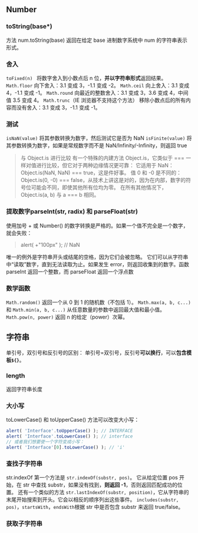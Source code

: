 ## Number
### toString(base*)
方法 num.toString(base) 返回在给定 base 进制数字系统中 num 的字符串表示形式。
### 舍入 
`toFixed(n) `
将数字舍入到小数点后 n 位，**并以字符串形式**返回结果。
`Math.floor`
向下舍入：3.1 变成 3，-1.1 变成 -2。
`Math.ceil`
向上舍入：3.1 变成 4，-1.1 变成 -1。
`Math.round`
向最近的整数舍入：3.1 变成 3，3.6 变成 4，中间值 3.5 变成 4。
`Math.trunc`（IE 浏览器不支持这个方法）
移除小数点后的所有内容而没有舍入：3.1 变成 3，-1.1 变成 -1。
### 测试
`isNaN(value)` 将其参数转换为数字，然后测试它是否为 NaN
`isFinite(value)` 将其参数转换为数字，如果是常规数字而不是 NaN/Infinity/-Infinity，则返回 true
>与 Object.is 进行比较
有一个特殊的内建方法 Object.is，它类似于 === 一样对值进行比较，但它对于两种边缘情况更可靠：
它适用于 NaN：Object.is(NaN, NaN) === true，这是件好事。
值 0 和 -0 是不同的：Object.is(0, -0) === false，从技术上讲这是对的，因为在内部，数字的符号位可能会不同，即使其他所有位均为零。
在所有其他情况下，Object.is(a, b) 与 a === b 相同。

### 提取数字parseInt(str, radix) 和 parseFloat(str)
使用加号 + 或 Number() 的数字转换是严格的。如果一个值不完全是一个数字，就会失败：
>alert( +"100px" ); // NaN

唯一的例外是字符串开头或结尾的空格，因为它们会被忽略。
它们可以从字符串中“读取”数字，直到无法读取为止。如果发生 error，则返回收集到的数字。函数 parseInt 返回一个整数，而 parseFloat 返回一个浮点数
### 数学函数
`Math.random()`
返回一个从 0 到 1 的随机数（不包括 1）。
`Math.max(a, b, c...)` 和 `Math.min(a, b, c...)`
从任意数量的参数中返回最大值和最小值。
`Math.pow(n, power)`
返回 n 的给定（power）次幂。
## 字符串
单引号，双引号和反引号的区别：
单引号=双引号，反引号**可以换行**，可以**包含模板`${}`**。
### length
返回字符串长度
### 大小写
toLowerCase() 和 toUpperCase() 方法可以改变大小写：
```js
alert( 'Interface'.toUpperCase() ); // INTERFACE
alert( 'Interface'.toLowerCase() ); // interface
// 或者我们想要使一个字符变成小写：
alert( 'Interface'[0].toLowerCase() ); // 'i'
```
### 查找子字符串
str.indexOf
第一个方法是 `str.indexOf(substr, pos)`。
它从给定位置 pos 开始，在 str 中查找 substr，如果没有找到，**则返回 -1**，否则返回匹配成功的位置。
还有一个类似的方法 `str.lastIndexOf(substr, position)`，它从字符串的末尾开始搜索到开头。它会以相反的顺序列出这些事件。
`includes(substr, pos)`，`startsWith`，`endsWith`根据 str 中是否包含 substr 来返回 true/false。
### 获取子字符串
